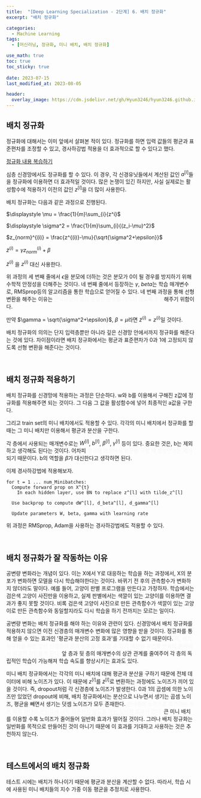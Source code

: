 ```yaml
---
title:  "[Deep Learning Specialization - 2단계] 6. 배치 정규화"
excerpt: "배치 정규화"

categories:
  - Machine Learning
tags:
  - [머신러닝, 정규화, 미니 배치, 배치 정규화]

use_math: true
toc: true
toc_sticky: true
 
date: 2023-07-15
last_modified_at: 2023-08-05

header:
  overlay_image: https://cdn.jsdelivr.net/gh/Hyun3246/hyun3246.github.io@master/image/overlay image/andrew ng 2.png
---
```

## 배치 정규화
정규화에 대해서는 이미 앞에서 살펴본 적이 있다. 정규화를 하면 입력 값들의 평균과 표준편차를 조정할 수 있고, 경사하강법 적용을 더 효과적으로 할 수 있다고 했다.

[정규화 내용 복습하기](https://hyun3246.github.io/machine%20learning/Deep-Learning-Specialization-2%EB%8B%A8%EA%B3%84-3.-%EC%B5%9C%EC%A0%81%ED%99%94-%EB%AC%B8%EC%A0%9C-%EC%84%A4%EC%A0%95/)

심층 신경망에서도 정규화를 할 수 있다. 이 경우, 각 신경유닛들에서 계산된 값인 $a^{[l]}$들을 정규화에 이용하면 더 효과적일 것이다. 많은 논쟁이 있긴 하지만, 사실 실제로는 활성함수에 적용하기 이전의 값인 $z^{[l]}$을 더 많이 사용한다.

배치 정규화는 다음과 같은 과정으로 진행된다.

$\displaystyle \mu = \frac{1}{m}\sum_{i}{z^i}$

$\displaystyle \sigma^2 = \frac{1}{m}\sum_{i}{(z_i-\mu)^2}$

$z_{norm}^{(i)} = \frac{z^{(i)}-\mu}{\sqrt{\sigma^2+\epsilon}}$

$\tilde{z}^{(i)} = \gamma z_{norm}^{(i)} + \beta$

$\tilde{z}^{(i)}$ 을 $z^{(i)}$ 대신 사용한다.

위 과정의 세 번째 줄에서 $\epsilon$을 분모에 더하는 것은 분모가 0이 될 경우를 방지하기 위해 수학적 안정성을 더해주는 것이다. 네 번째 줄에서 등장하는 $\gamma$, $beta$는 학습 매개변수로, RMSprop등의 알고리즘을 통한 학습으로 얻어질 수 있다. 네 번째 과정을 통해 선형 변환을 해주는 이유는 <font color='#F5F5F7'>은닉유닛이 항상 동일한 분포를 가지지 않도록 조절</font>해주기 위함이다.

만약 $\gamma = \sqrt{\sigma^2+\epsilon}$, $\beta = \mu$라면 $\tilde{z}^{(i)} = z^{(i)}$일 것이다.

배치 정규화의 의의는 단지 입력층뿐만 아니라 깊은 신경망 안에서까지 정규화를 해준다는 것에 있다. 차이점이라면 배치 정규화에서는 평균과 표준편차가 0과 1에 고정되지 않도록 선형 변환을 해준다는 것이다.

<br/>

## 배치 정규화 적용하기
배치 정규화를 신경망에 적용하는 과정은 단순하다. w와 b를 이용해서 구해진 z값에 정규화를 적용해주면 되는 것이다. 그 다음 그 값을 활성함수에 넣어 최종적인 a값을 구한다.

그리고 train set의 미니 배치에서도 적용할 수 있다. 각각의 미니 배치에서 정규화를 할 때는 그 미니 배치만 이용해서 평균과 분산을 구한다.

각 층에서 사용되는 매개변수로는 $W^{[l]}$, $b^{[l]}$, $\beta^{[l]}$, $\gamma^{[l]}$ 등이 있다. 중요한 것은, b는 제외하고 생각해도 된다는 것이다. 어차피 <font color='#F5F5F7'>정규화 과정에서 평균을 구할 때 상수인 b는 제거</font>되기 때문이다. b의 역할을 $\beta$가 대신한다고 생각하면 된다.

이제 경사하강법에 적용해보자.

```
for t = 1 ... num_Minibatches:
  Compute forward prop on X^{t}
    In each hidden layer, use BN to replace z^[l] with tilde_z^[l]
  
  Use backprop to compute dW^[l], d_beta^[l], d_gamma^[l]

  Update parameters W, beta, gamma with learning rate
```

위 과정은 RMSprop, Adam을 사용하는 경사하강법에도 적용할 수 있다.

<br/>

## 배치 정규화가 잘 작동하는 이유
공변량 변화라는 개념이 있다. 이는 X에서 Y로 대응하는 학습을 하는 과정에서, X의 분포가 변화하면 모델을 다시 학습해야한다는 것이다. 바뀌기 전 후의 관측함수가 변화하지 않더라도 말이다. 예를 들어, 고양이 판별 프로그램을 만든다고 가정하자. 학습에서는 검은색 고양이 사진만을 이용하고, 실제 판별에서는 색깔이 있는 고양이를 이용하면 결과가 좋지 못할 것이다. 비록 검은색 고양이 사진으로 만든 관측함수가 색깔이 있는 고양이로 만든 관측함수와 동일할지라도 다시 학습을 하기 전까지는 모르는 일이다.

공변량 변화는 배치 정규화를 해야 하는 이유와 관련이 있다. 신경망에서 배치 정규화를 적용하지 않으면 이전 신경층의 매개변수 변화에 많은 영향을 받을 것이다. 정규화를 통해 얻을 수 있는 효과인 '평균과 분산의 고정 효과'를 기대할 수 없기 때문이다. <font color='#F5F5F7'>즉, 배치 정규화를 하면 앞선 신경층의 결과 분포를 제한할 수 있기 때문에 공변량 변화의 문제에서 비교적 자유롭게 된다.</font> 앞 층과 뒷 층의 매개변수의 상관 관계를 줄여주어 각 층의 독립적인 학습이 가능해져 학습 속도를 향상시키는 효과도 있다.

미니 배치 정규화에서는 각각의 미니 배치에 대해 평균과 분산을 구하기 때문에 전체 데이터에 비해 노이즈가 있다. 이 때문에 $z^{[l]}$를 $\tilde{z}^{[l]}$로 변환하는 과정에도 노이즈가 끼어 있을 것이다. 즉, dropout처럼 각 신경층에 노이즈가 발생한다. 0과 1의 곱셈에 의한 노이즈만 있었던 dropout에 비해, 배치 정규화에서는 분산으로 나누면서 생기는 곱셈 노이즈, 평균을 빼면서 생기는 덧셈 노이즈가 모두 존재한다. <font color='#F5F5F7'>은닉층에 노이즈를 추가하는 것은 이후 하나의 은닉층에 너무 의존하지 않도록 하는 일반화 효과가 있다.</font> 큰 미니 배치를 이용할 수록 노이즈가 줄어들어 일반화 효과가 떨어질 것이다. 그러나 배치 정규화는 일반화를 목적으로 만들어진 것이 아니기 때문에 이 효과를 기대하고 사용하는 것은 추천하지 않는다.

<br/>

## 테스트에서의 배치 정규화
테스트 시에는 배치가 하나이기 때문에 평균과 분산을 계산할 수 없다. 따라서, 학습 시에 사용된 미니 배치들의 지수 가중 이동 평균을 추정치로 사용한다.
